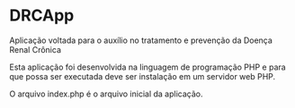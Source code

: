 # DRCApp
Aplicação voltada para o auxílio no tratamento e prevenção da Doença Renal Crônica

Esta aplicação foi desenvolvida na linguagem de programação PHP e para que possa ser executada deve ser instalação em um servidor web PHP.

O arquivo index.php é o arquivo inicial da aplicação.
